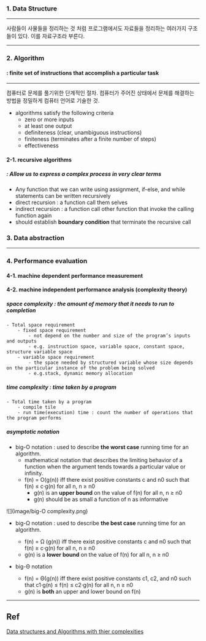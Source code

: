 ### 1. Data Structure
---
사람들이 사물들을 정리하는 것 처럼 프로그램에서도 자료들을 정리하는 여러가지 구조들이 있다. 이를 자료구조라 부른다.




---
### 2. Algorithm
#### : finite set of instructions that accomplish a particular task
---
컴퓨터로 문제를 풀기위한 단계적인 절차. 컴퓨터가 주어진 상태에서 문제를 해결하는 방법을 정밀하게 컴퓨터 언어로 기술한 것. 

- algorithms satisfy the following criteria
  - zero or more inputs  
  - at least one output  
  - definiteness (clear, unambiguous instructions) 
  - finiteness (terminates after a finite number of steps) 
  - effectiveness



#### 2-1. recursive algorithms
##### : Allow us to express a complex process in very clear terms

- Any function that we can write using assignment, if-else, and while statements can be written recursively
- direct recursion : a function call them selves
- indirect recursion : a function call other function that invoke the calling function again
- should establish **boundary condition** that terminate the recursive call

### 3. Data abstraction
---


### 4. Performance evaluation

#### 4-1. machine dependent performance measurement
#### 4-2. machine independent performance analysis (complexity theory)
##### space complexity : the amount of memory that it needs to run to completion
	- Total space requirement
		- fixed space requirement
			- not depend on the number and size of the program’s inputs and outputs
			- e.g. instruction space, variable space, constant space, structure variable space
		- variable space requirement
			- the space needed by structured variable whose size depends on the particular instance of the problem being solved
			- e.g.stack, dynamic memory allocation

##### time complexity : time taken by a program
	- Total time taken by a program
		- compile tile
		- run time(execution) time : count the number of operations that the program performs 

##### asymptotic notation
- big-O notation : used to describe **the worst case** running time for an algorithm.
	- mathematical notation that describes the limiting behavior of a function  when the argument tends towards a particular value or infinity.
	- f(n) = O(g(n)) iff there exist positive constants c and n0 such that f(n) ≤ c·g(n) for all n, n ≥ n0 
		- g(n) is an **upper bound** on the value of f(n) for all n, n ≥ n0
		- g(n) should be as small a function of n as informative

![](image/big-O complexity.png)

- big-Ω notation : used to describe **the best case** running time for an algorithm.
	- f(n) = Ω (g(n)) iff there exist positive constants c and n0 such that f(n) ≥ c·g(n) for all n, n ≥ n0
	- g(n) is a **lower bound** on the value of f(n) for all n, n ≥ n0

- big-Θ notation
	- f(n) = Θ(g(n)) iff there exist positive constants c1, c2, and n0 such that c1·g(n) ≤ f(n) ≤ c2·g(n) for all n, n ≥ n0
	- g(n) is **both** an upper and lower bound on f(n)

---

## Ref
[Data structures and Algorithms with thier complexities]([https://www.hackerearth.com/practice/notes/big-o-cheatsheet-series-data-structures-and-algorithms-with-thier-complexities-1/](https://www.hackerearth.com/practice/notes/big-o-cheatsheet-series-data-structures-and-algorithms-with-thier-complexities-1/))
